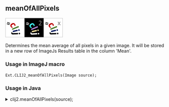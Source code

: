## meanOfAllPixels
<img src="images/mini_clij1_logo.png"/><img src="images/mini_clij2_logo.png"/><img src="images/mini_clijx_logo.png"/>

Determines the mean average of all pixels in a given image. It will be stored in a new row of ImageJs
Results table in the column 'Mean'.

### Usage in ImageJ macro
```
Ext.CLIJ2_meanOfAllPixels(Image source);
```


### Usage in Java


<details>

<summary>
clij2.meanOfAllPixels(source);
</summary>
```
// init CLIJ and GPU
import net.haesleinhuepf.clij2.CLIJ2;
import net.haesleinhuepf.clij.clearcl.ClearCLBuffer;
CLIJ2 clij2 = CLIJ2.getInstance();

// get input parameters
ClearCLBuffer source = clij2.push(sourceImagePlus);
```

```
// Execute operation on GPU
double resultMeanOfAllPixels = clij2.meanOfAllPixels(source);
```

```
//show result
System.out.println(resultMeanOfAllPixels);

// cleanup memory on GPU
clij2.release(source);
```


</details>



### Usage in Matlab


<details>

<summary>
clij2.meanOfAllPixels(source);
</summary>
```
% init CLIJ and GPU
clij2 = init_clatlab();

% get input parameters
source = clij2.pushMat(source_matrix);
```

```
% Execute operation on GPU
double resultMeanOfAllPixels = clij2.meanOfAllPixels(source);
```

```
% show result
System.out.println(resultMeanOfAllPixels);

% cleanup memory on GPU
clij2.release(source);
```


</details>



### Usage in Icy


details>

<summary>
clij2.meanOfAllPixels(source);
</summary>
```
// init CLIJ and GPU
importClass(net.haesleinhuepf.clicy.CLICY);
importClass(Packages.icy.main.Icy);

clij2 = CLICY.getInstance();

// get input parameters
source_sequence = getSequence();source = clij2.pushSequence(source_sequence);
```

```
// Execute operation on GPU
double resultMeanOfAllPixels = clij2.meanOfAllPixels(source);
```

```
// show result
System.out.println(resultMeanOfAllPixels);

// cleanup memory on GPU
clij2.release(source);
```


</details>



[Back to CLIJ2 reference](https://clij.github.io/clij2-docs/reference)
[Back to CLIJ2 documentation](https://clij.github.io/clij2-docs)

[Imprint](https://clij.github.io/imprint)
